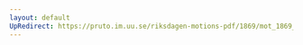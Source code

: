 ```yaml
---
layout: default
UpRedirect: https://pruto.im.uu.se/riksdagen-motions-pdf/1869/mot_1869__ak__275/mot_1869__ak__275-001.pdf
---
```

